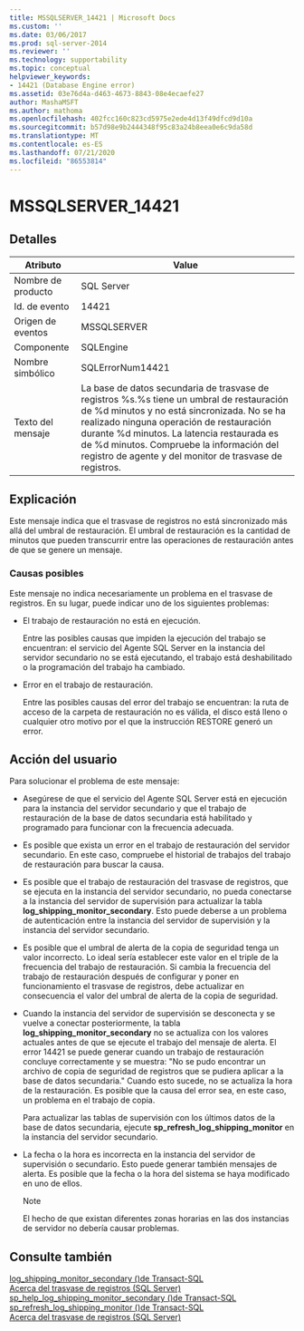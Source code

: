 ```yaml
---
title: MSSQLSERVER_14421 | Microsoft Docs
ms.custom: ''
ms.date: 03/06/2017
ms.prod: sql-server-2014
ms.reviewer: ''
ms.technology: supportability
ms.topic: conceptual
helpviewer_keywords:
- 14421 (Database Engine error)
ms.assetid: 03e76d4a-d463-4673-8843-08e4ecaefe27
author: MashaMSFT
ms.author: mathoma
ms.openlocfilehash: 402fcc160c823cd5975e2ede4d13f49dfcd9d10a
ms.sourcegitcommit: b57d98e9b2444348f95c83a24b8eea0e6c9da58d
ms.translationtype: MT
ms.contentlocale: es-ES
ms.lasthandoff: 07/21/2020
ms.locfileid: "86553814"
---
```

# <a name="mssqlserver_14421"></a>MSSQLSERVER_14421
    
## <a name="details"></a>Detalles  
  
|Atributo|Value|  
|-|-|  
|Nombre de producto|SQL Server|  
|Id. de evento|14421|  
|Origen de eventos|MSSQLSERVER|  
|Componente|SQLEngine|  
|Nombre simbólico|SQLErrorNum14421|  
|Texto del mensaje|La base de datos secundaria de trasvase de registros %s.%s tiene un umbral de restauración de %d minutos y no está sincronizada. No se ha realizado ninguna operación de restauración durante %d minutos. La latencia restaurada es de %d minutos. Compruebe la información del registro de agente y del monitor de trasvase de registros.|  
  
## <a name="explanation"></a>Explicación  
 Este mensaje indica que el trasvase de registros no está sincronizado más allá del umbral de restauración. El umbral de restauración es la cantidad de minutos que pueden transcurrir entre las operaciones de restauración antes de que se genere un mensaje.  
  
### <a name="possible-causes"></a>Causas posibles  
 Este mensaje no indica necesariamente un problema en el trasvase de registros. En su lugar, puede indicar uno de los siguientes problemas:  
  
-   El trabajo de restauración no está en ejecución.  
  
     Entre las posibles causas que impiden la ejecución del trabajo se encuentran: el servicio del Agente SQL Server en la instancia del servidor secundario no se está ejecutando, el trabajo está deshabilitado o la programación del trabajo ha cambiado.  
  
-   Error en el trabajo de restauración.  
  
     Entre las posibles causas del error del trabajo se encuentran: la ruta de acceso de la carpeta de restauración no es válida, el disco está lleno o cualquier otro motivo por el que la instrucción RESTORE generó un error.  
  
## <a name="user-action"></a>Acción del usuario  
 Para solucionar el problema de este mensaje:  
  
-   Asegúrese de que el servicio del Agente SQL Server está en ejecución para la instancia del servidor secundario y que el trabajo de restauración de la base de datos secundaria está habilitado y programado para funcionar con la frecuencia adecuada.  
  
-   Es posible que exista un error en el trabajo de restauración del servidor secundario. En este caso, compruebe el historial de trabajos del trabajo de restauración para buscar la causa.  
  
-   Es posible que el trabajo de restauración del trasvase de registros, que se ejecuta en la instancia del servidor secundario, no pueda conectarse a la instancia del servidor de supervisión para actualizar la tabla **log_shipping_monitor_secondary**. Esto puede deberse a un problema de autenticación entre la instancia del servidor de supervisión y la instancia del servidor secundario.  
  
-   Es posible que el umbral de alerta de la copia de seguridad tenga un valor incorrecto. Lo ideal sería establecer este valor en el triple de la frecuencia del trabajo de restauración. Si cambia la frecuencia del trabajo de restauración después de configurar y poner en funcionamiento el trasvase de registros, debe actualizar en consecuencia el valor del umbral de alerta de la copia de seguridad.  
  
-   Cuando la instancia del servidor de supervisión se desconecta y se vuelve a conectar posteriormente, la tabla **log_shipping_monitor_secondary** no se actualiza con los valores actuales antes de que se ejecute el trabajo del mensaje de alerta. El error 14421 se puede generar cuando un trabajo de restauración concluye correctamente y se muestra: "No se pudo encontrar un archivo de copia de seguridad de registros que se pudiera aplicar a la base de datos secundaria." Cuando esto sucede, no se actualiza la hora de la restauración. Es posible que la causa del error sea, en este caso, un problema en el trabajo de copia.  
  
     Para actualizar las tablas de supervisión con los últimos datos de la base de datos secundaria, ejecute **sp_refresh_log_shipping_monitor** en la instancia del servidor secundario.  
  
-   La fecha o la hora es incorrecta en la instancia del servidor de supervisión o secundario. Esto puede generar también mensajes de alerta. Es posible que la fecha o la hora del sistema se haya modificado en uno de ellos.  
  
    > [!NOTE]  
    >  El hecho de que existan diferentes zonas horarias en las dos instancias de servidor no debería causar problemas.  
  
## <a name="see-also"></a>Consulte también  
 [log_shipping_monitor_secondary &#40;&#41;de Transact-SQL](/sql/relational-databases/system-tables/log-shipping-monitor-secondary-transact-sql)   
 [Acerca del trasvase de registros &#40;SQL Server&#41;](../../database-engine/log-shipping/about-log-shipping-sql-server.md)   
 [sp_help_log_shipping_monitor_secondary &#40;&#41;de Transact-SQL](/sql/relational-databases/system-stored-procedures/sp-help-log-shipping-monitor-secondary-transact-sql)   
 [sp_refresh_log_shipping_monitor &#40;&#41;de Transact-SQL](/sql/relational-databases/system-stored-procedures/sp-refresh-log-shipping-monitor-transact-sql)   
 [Acerca del trasvase de registros &#40;SQL Server&#41;](../../database-engine/log-shipping/about-log-shipping-sql-server.md)  
  
  
